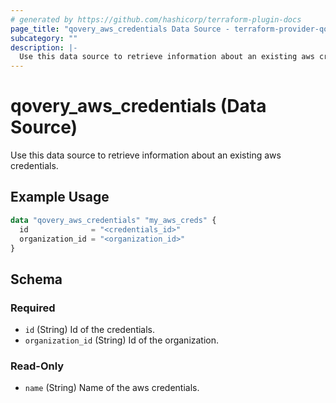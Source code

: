 ```yaml
---
# generated by https://github.com/hashicorp/terraform-plugin-docs
page_title: "qovery_aws_credentials Data Source - terraform-provider-qovery"
subcategory: ""
description: |-
  Use this data source to retrieve information about an existing aws credentials.
---
```


# qovery_aws_credentials (Data Source)

Use this data source to retrieve information about an existing aws credentials.

## Example Usage

```terraform
data "qovery_aws_credentials" "my_aws_creds" {
  id              = "<credentials_id>"
  organization_id = "<organization_id>"
}
```

<!-- schema generated by tfplugindocs -->
## Schema

### Required

- `id` (String) Id of the credentials.
- `organization_id` (String) Id of the organization.

### Read-Only

- `name` (String) Name of the aws credentials.


